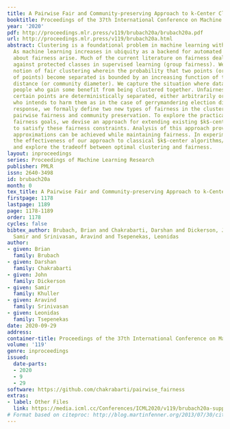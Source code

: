 ```yaml
---
title: A Pairwise Fair and Community-preserving Approach to k-Center Clustering
booktitle: Proceedings of the 37th International Conference on Machine Learning
year: '2020'
pdf: http://proceedings.mlr.press/v119/brubach20a/brubach20a.pdf
url: http://proceedings.mlr.press/v119/brubach20a.html
abstract: Clustering is a foundational problem in machine learning with numerous applications.
  As machine learning increases in ubiquity as a backend for automated systems, concerns
  about fairness arise. Much of the current literature on fairness deals with discrimination
  against protected classes in supervised learning (group fairness). We define a different
  notion of fair clustering wherein the probability that two points (or a community
  of points) become separated is bounded by an increasing function of their pairwise
  distance (or community diameter). We capture the situation where data points represent
  people who gain some benefit from being clustered together. Unfairness arises when
  certain points are deterministically separated, either arbitrarily or by someone
  who intends to harm them as in the case of gerrymandering election districts. In
  response, we formally define two new types of fairness in the clustering setting,
  pairwise fairness and community preservation. To explore the practicality of our
  fairness goals, we devise an approach for extending existing $k$-center algorithms
  to satisfy these fairness constraints. Analysis of this approach proves that reasonable
  approximations can be achieved while maintaining fairness. In experiments, we compare
  the effectiveness of our approach to classical $k$-center algorithms/heuristics
  and explore the tradeoff between optimal clustering and fairness.
layout: inproceedings
series: Proceedings of Machine Learning Research
publisher: PMLR
issn: 2640-3498
id: brubach20a
month: 0
tex_title: A Pairwise Fair and Community-preserving Approach to k-Center Clustering
firstpage: 1178
lastpage: 1189
page: 1178-1189
order: 1178
cycles: false
bibtex_author: Brubach, Brian and Chakrabarti, Darshan and Dickerson, John and Khuller,
  Samir and Srinivasan, Aravind and Tsepenekas, Leonidas
author:
- given: Brian
  family: Brubach
- given: Darshan
  family: Chakrabarti
- given: John
  family: Dickerson
- given: Samir
  family: Khuller
- given: Aravind
  family: Srinivasan
- given: Leonidas
  family: Tsepenekas
date: 2020-09-29
address: 
container-title: Proceedings of the 37th International Conference on Machine Learning
volume: '119'
genre: inproceedings
issued:
  date-parts:
  - 2020
  - 9
  - 29
software: https://github.com/chakrabarti/pairwise_fairness
extras:
- label: Other Files
  link: https://media.icml.cc/Conferences/ICML2020/v119/brubach20a-supp.zip
# Format based on citeproc: http://blog.martinfenner.org/2013/07/30/citeproc-yaml-for-bibliographies/
---
```

